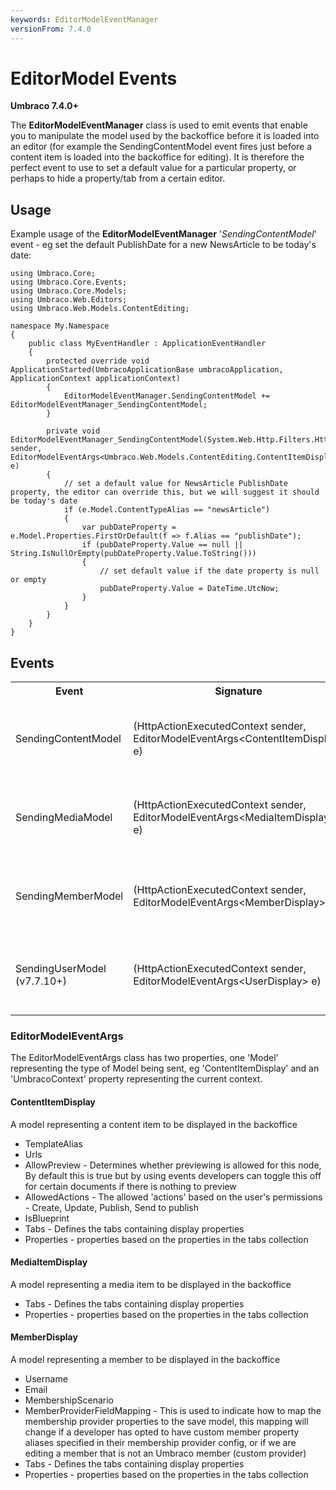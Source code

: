 ```yaml
---
keywords: EditorModelEventManager
versionFrom: 7.4.0
---
```


# EditorModel Events

**Umbraco 7.4.0+**

The **EditorModelEventManager** class is used to emit events that enable you to manipulate the model used by the backoffice before it is loaded into an editor  (for example the SendingContentModel event fires just before a content item is loaded into the backoffice for editing). It is therefore the perfect event to use to set a default value for a particular property, or perhaps to hide a property/tab from a certain editor.

## Usage ##

Example usage of the **EditorModelEventManager** '*SendingContentModel*' event - eg set the default PublishDate for a new NewsArticle to be today's date:

    using Umbraco.Core;
    using Umbraco.Core.Events;
    using Umbraco.Core.Models;
    using Umbraco.Web.Editors;
	using Umbraco.Web.Models.ContentEditing;
    
    namespace My.Namespace
    {
        public class MyEventHandler : ApplicationEventHandler
        {
            protected override void ApplicationStarted(UmbracoApplicationBase umbracoApplication, ApplicationContext applicationContext)
            {
                EditorModelEventManager.SendingContentModel += EditorModelEventManager_SendingContentModel;   
            }            
    
            private void EditorModelEventManager_SendingContentModel(System.Web.Http.Filters.HttpActionExecutedContext sender, EditorModelEventArgs<Umbraco.Web.Models.ContentEditing.ContentItemDisplay> e)
            {            
                // set a default value for NewsArticle PublishDate property, the editor can override this, but we will suggest it should be today's date
                if (e.Model.ContentTypeAlias == "newsArticle")
                {
                    var pubDateProperty = e.Model.Properties.FirstOrDefault(f => f.Alias == "publishDate");
                    if (pubDateProperty.Value == null || String.IsNullOrEmpty(pubDateProperty.Value.ToString()))
                    {
                        // set default value if the date property is null or empty
                        pubDateProperty.Value = DateTime.UtcNow;
                    }
                }
            }
        }
    }

## Events ##

<table>
    <tr>
        <th>Event</th>
        <th>Signature</th>
        <th>Description</th>
    </tr>    
    <tr>
        <td>SendingContentModel</td>
        <td>(HttpActionExecutedContext sender,  EditorModelEventArgs&ltContentItemDisplay&gt; e)</td>
        <td>
        Raised just before the editor model is sent for editing in the content section <br />
        NOTE: 'e' contains a model property of *Umbraco.Web.Models.ContentEditing.ContentItemDisplay* type which in turn contains the tabs and properties of the elements about to be loaded for editing
        </td>
    </tr>
    <tr>
            <td>SendingMediaModel</td>
        <td>(HttpActionExecutedContext sender,  EditorModelEventArgs&ltMediaItemDisplay&gt; e)</td>
        <td>
        Raised just before the editor model is sent for editing in the media section <br />
        NOTE: 'e' contains a model property of *Umbraco.Web.Models.ContentEditing.MediaItemDisplay* type which in turn contains the tabs and properties of the elements about to be loaded for editing
        </td>
    </tr>
    <tr>
     <td>SendingMemberModel</td>
        <td>(HttpActionExecutedContext sender,  EditorModelEventArgs&ltMemberDisplay&gt; e)</td>
        <td>
          Raised just before the editor model is sent for editing in the member section.<br />
        NOTE: 'e' contains a model property of *Umbraco.Web.Models.ContentEditing.MemberDisplay* type which in turn contains the tabs and properties of the elements about to be loaded for editing 
        </td>
    </tr> 
	<tr>
     <td>SendingUserModel (v7.7.10+)</td>
        <td>(HttpActionExecutedContext sender,  EditorModelEventArgs&ltUserDisplay&gt; e)</td>
        <td>
          Raised just before the editor model is sent for editing in the user section.<br />
        NOTE: 'e' contains a model property of *Umbraco.Web.Models.ContentEditing.UserDisplay* type which in turn contains the tabs and properties of the elements about to be loaded for editing 
        </td>
    </tr>     
   </table>

### EditorModelEventArgs ###

The EditorModelEventArgs class has two properties, one 'Model' representing the type of Model being sent, eg 'ContentItemDisplay' and an 'UmbracoContext' property representing the current context.

#### ContentItemDisplay ####

A model representing a content item to be displayed in the backoffice
* TemplateAlias
* Urls
* AllowPreview - Determines whether previewing is allowed for this node, By default this is true but by using events developers can toggle this off for certain documents if there is nothing to preview
* AllowedActions - The allowed 'actions' based on the user's permissions - Create, Update, Publish, Send to publish
* IsBlueprint
* Tabs - Defines the tabs containing display properties
* Properties - properties based on the properties in the tabs collection

#### MediaItemDisplay ####

A model representing a media item to be displayed in the backoffice
* Tabs - Defines the tabs containing display properties
* Properties - properties based on the properties in the tabs collection

#### MemberDisplay ####

A model representing a member to be displayed in the backoffice
* Username
* Email
* MembershipScenario
* MemberProviderFieldMapping - This is used to indicate how to map the membership provider properties to the save model, this mapping will change if a developer has opted to have custom member property aliases specified in their membership provider config, or if we are editing a member that is not an Umbraco member (custom provider)
* Tabs - Defines the tabs containing display properties
* Properties - properties based on the properties in the tabs collection
